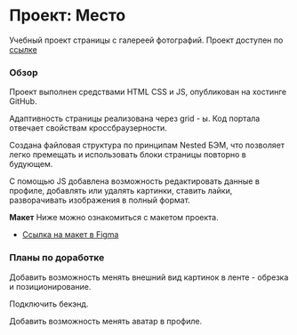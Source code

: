 # Проект: Место

Учебный проект страницы с галереей фотографий.
Проект доступен по [ссылке](https://evelina-etkeeva.github.io/mesto/)
### Обзор

Проект выполнен средствами HTML CSS и JS, опубликован на хостинге GitHub.

Адаптивность страницы реализована через grid - ы.
Код портала отвечает свойствам кроссбраузерности.

Создана файловая структура по принципам Nested БЭМ, что позволяет легко премещать и использовать блоки страницы повторно в будующем.

С помощью JS добавлена возможность редактировать данные в профиле, добавлять или удалять картинки, ставить лайки, разворачивать изображения в полный формат.




**Макет**
Ниже можно ознакомиться с макетом проекта.
* [Ссылка на макет в Figma](https://www.figma.com/file/2cn9N9jSkmxD84oJik7xL7/JavaScript.-Sprint-4?node-id=0%3A1)

### Планы по доработке
Добавить возможность менять внешний вид картинок в ленте - обрезка и позиционирование.

Подключить бекэнд.

Добавить возможность менять аватар в профиле.
